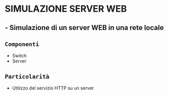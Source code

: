 # SIMULAZIONE SERVER WEB
## - Simulazione di un server WEB in una rete locale
## `Componenti`
- Switch
- Server
## `Particolarità`
- Utilizzo del servizio HTTP su un server
